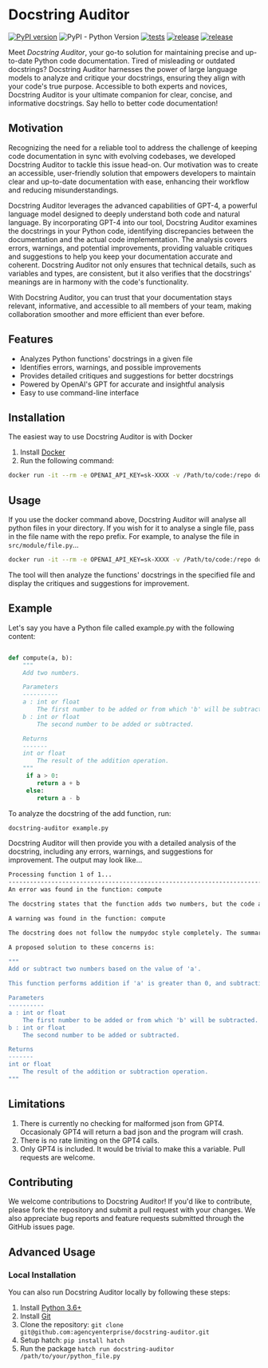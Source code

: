 # Docstring Auditor

[![PyPI version](https://badge.fury.io/py/docstring-auditor.svg)](https://badge.fury.io/py/docstring-auditor)
![PyPI - Python Version](https://img.shields.io/pypi/pyversions/docstring-auditor)
[![tests](https://github.com/agencyenterprise/docstring-auditor/actions/workflows/test.yml/badge.svg)](https://github.com/agencyenterprise/docstring-auditor/actions/workflows/test.yml)
[![release](https://github.com/agencyenterprise/docstring-auditor/actions/workflows/release.yml/badge.svg)](https://github.com/agencyenterprise/docstring-auditor/actions/workflows/release.yml)
[![release](https://img.shields.io/badge/docker-success-green)](https://github.com/agencyenterprise/docstring-auditor/pkgs/container/docstring-auditor)


Meet _Docstring Auditor_, your go-to solution for maintaining precise and up-to-date Python code documentation.
Tired of misleading or outdated docstrings? Docstring Auditor harnesses the power of large language models to analyze and critique your docstrings,
ensuring they align with your code's true purpose. Accessible to both experts and novices,
Docstring Auditor is your ultimate companion for clear, concise, and informative docstrings.
Say hello to better code documentation!

## Motivation

Recognizing the need for a reliable tool to address the challenge of keeping code documentation in sync with evolving codebases, we developed Docstring Auditor to tackle this issue head-on. Our motivation was to create an accessible, user-friendly solution that empowers developers to maintain clear and up-to-date documentation with ease, enhancing their workflow and reducing misunderstandings.

Docstring Auditor leverages the advanced capabilities of GPT-4, a powerful language model designed to deeply understand both code and natural language. By incorporating GPT-4 into our tool, Docstring Auditor examines the docstrings in your Python code, identifying discrepancies between the documentation and the actual code implementation. The analysis covers errors, warnings, and potential improvements, providing valuable critiques and suggestions to help you keep your documentation accurate and coherent. Docstring Auditor not only ensures that technical details, such as variables and types, are consistent, but it also verifies that the docstrings' meanings are in harmony with the code's functionality.

With Docstring Auditor, you can trust that your documentation stays relevant, informative, and accessible to all members of your team, making collaboration smoother and more efficient than ever before.


## Features
- Analyzes Python functions' docstrings in a given file
- Identifies errors, warnings, and possible improvements
- Provides detailed critiques and suggestions for better docstrings
- Powered by OpenAI's GPT for accurate and insightful analysis
- Easy to use command-line interface


## Installation

The easiest way to use Docstring Auditor is with Docker

1. Install [Docker](https://docs.docker.com/get-docker/)
2. Run the following command:

```bash
docker run -it --rm -e OPENAI_API_KEY=sk-XXXX -v /Path/to/code:/repo docstring-auditor
```

## Usage
If you use the docker command above, Docstring Auditor will analyse all python files in your directory.
If you wish for it to analyse a single file, pass in the file name with the repo prefix.
For example, to analyse the file in  `src/module/file.py`...

```bash
docker run -it --rm -e OPENAI_API_KEY=sk-XXXX -v /Path/to/code:/repo docstring-auditor /repo/src/module/file.py
```
The tool will then analyze the functions' docstrings in the specified file and display the critiques and suggestions for improvement.

## Example
Let's say you have a Python file called example.py with the following content:

```python

def compute(a, b):
    """
    Add two numbers.

    Parameters
    ----------
    a : int or float
        The first number to be added or from which 'b' will be subtracted.
    b : int or float
        The second number to be added or subtracted.

    Returns
    -------
    int or float
        The result of the addition operation.
    """
     if a > 0:
        return a + b
     else:
        return a - b

```

To analyze the docstring of the add function, run:

```bash
docstring-auditor example.py
```
Docstring Auditor will then provide you with a detailed analysis of the docstring, including any errors, warnings, and suggestions for improvement.
The output may look like...

```bash
Processing function 1 of 1...
--------------------------------------------------------------------------------
An error was found in the function: compute

The docstring states that the function adds two numbers, but the code also performs subtraction if 'a' is less than or equal to 0. The docstring should accurately describe both addition and subtraction operations.

A warning was found in the function: compute

The docstring does not follow the numpydoc style completely. The summary line should be a one-line summary, and the extended description should be provided in a separate paragraph.

A proposed solution to these concerns is:

"""
Add or subtract two numbers based on the value of 'a'.

This function performs addition if 'a' is greater than 0, and subtraction if 'a' is less than or equal to 0.

Parameters
----------
a : int or float
    The first number to be added or from which 'b' will be subtracted.
b : int or float
    The second number to be added or subtracted.

Returns
-------
int or float
    The result of the addition or subtraction operation.
"""

```

## Limitations

1. There is currently no checking for malformed json from GPT4. Occasionaly GPT4 will return a bad json and the program will crash.
2. There is no rate limiting on the GPT4 calls.
3. Only GPT4 is included. It would be trivial to make this a variable. Pull requests are welcome.


## Contributing
We welcome contributions to Docstring Auditor! If you'd like to contribute, please fork the repository and submit a pull request with your changes. We also appreciate bug reports and feature requests submitted through the GitHub issues page.


## Advanced Usage

### Local Installation
You can also run Docstring Auditor locally by following these steps:

1. Install [Python 3.6+](https://www.python.org/downloads/)
2. Install [Git](https://git-scm.com/downloads)
3. Clone the repository: `git clone git@github.com:agencyenterprise/docstring-auditor.git`
4. Setup hatch: `pip install hatch`
5. Run the package `hatch run docstring-auditor /path/to/your/python_file.py`


